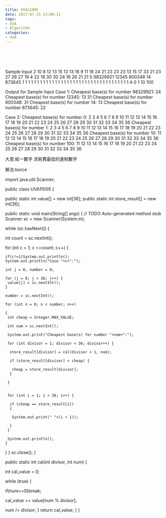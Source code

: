```yaml
---
title: UVA11005
date: 2017-07-25 13:00:11
tags:
- UVA
- Algorithm
categories:
- UVA
---
```




 <br /> <br /> <br />

<!-- more -->


Sample Input
2
10 8 12 13 15 13 13 16 9
11 18 24 21 23 23 23 13 15
17 33 21 23 27 26 27 19 4
22 18 30 30 24 16 26 21 21
5
98329921
12345
800348
14
873645
1 1 1 1 1 1 1 1 1
1 1 1 1 1 1 1 1 1
1 1 1 1 1 1 1 1 1
1 1 1 1 1 1 1 1 1
4
0
1
10
100

 

Output for Sample Input
Case 1:
Cheapest base(s) for number 98329921: 24
Cheapest base(s) for number 12345: 13 31
Cheapest base(s) for number 800348: 31
Cheapest base(s) for number 14: 13
Cheapest base(s) for number 873645: 22

Case 2:
Cheapest base(s) for number 0: 2 3 4 5 6 7 8 9 10 11 12 13 14 15 16 17 18 19 20 21 22 23 24 25 26 27 28 29 30 31 32 33 34 35 36
Cheapest base(s) for number 1: 2 3 4 5 6 7 8 9 10 11 12 13 14 15 16 17 18 19 20 21 22 23 24 25 26 27 28 29 30 31 32 33 34 35 36
Cheapest base(s) for number 10: 11 12 13 14 15 16 17 18 19 20 21 22 23 24 25 26 27 28 29 30 31 32 33 34 35 36
Cheapest base(s) for number 100: 11 12 13 14 15 16 17 18 19 20 21 22 23 24 25 26 27 28 29 30 31 32 33 34 35 36



大意:給一數字 求耗費最低的進制數字

解法:borce





import java.util.Scanner;

public class UVA11005 {

 public static int value[] = new int[36];
 public static int store_result[] = new int[36];

 public static void main(String[] args) {
  // TODO Auto-generated method stub
  Scanner sc = new Scanner(System.in);

  while (sc.hasNext()) {

   int count = sc.nextInt();

   for (int c = 1; c <=count; c++) {
    
    if(c!=1)System.out.println();
    System.out.println("Case "+c+":");
    
    int j = 0, number = 0;

    for (j = 0; j < 36; j++) {
     value[j] = sc.nextInt();
    }

    number = sc.nextInt();

    for (int n = 0; n < number; n++)

    {
     int cheap = Integer.MAX_VALUE;
     
     int num = sc.nextInt();
     
     System.out.print("Cheapest base(s) for number "+num+":");
     
     for (int divisor = 1; divisor < 36; divisor++) {

      store_result[divisor] = cal(divisor + 1, num);

      if (store_result[divisor] < cheap) {

       cheap = store_result[divisor];
      }

     }
     
     
     for (int i = 1; i < 36; i++) {

      if (cheap == store_result[i])
      {
       
       System.out.print(" "+(i + 1));
       
      }
     }
     
     System.out.println();
    }
    
   }
  }
  sc.close();
 }

 public static int cal(int divisor, int num) {

  int cal_value = 0;

  while (true) {

   if(num==0)break;
   
   cal_value += value[num % divisor];

   num /= divisor;
  }
  return cal_value;
 }
}
</br>
